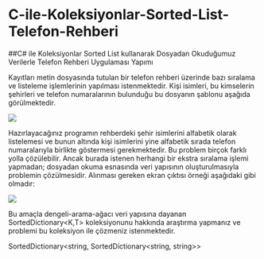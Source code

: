 # C-ile-Koleksiyonlar-Sorted-List-Telefon-Rehberi

##C# ile Koleksiyonlar Sorted List kullanarak Dosyadan Okuduğumuz Verilerle Telefon Rehberi Uygulaması Yapımı

Kayıtları metin dosyasında tutulan bir telefon rehberi üzerinde bazı sıralama ve listeleme işlemlerinin yapılması 
istenmektedir. Kişi isimleri, bu kimselerin şehirleri ve telefon numaralarının bulunduğu bu dosyanın şablonu aşağıda görülmektedir.

![](http://eraykisabacak.com/Koleksiyonlar1.png)

Hazırlayacağınız programın rehberdeki şehir isimlerini alfabetik olarak listelemesi ve bunun altında kişi isimlerini yine 
alfabetik sırada telefon numaralarıyla birlikte göstermesi gerekmektedir. Bu problem birçok farklı yolla çözülebilir. 
Ancak burada istenen herhangi bir ekstra sıralama işlemi yapmadan; dosyadan okuma esnasında veri yapısının oluşturulmasıyla 
problemin çözülmesidir. Alınması gereken ekran çıktısı örneği aşağıdaki gibi olmadır:

![](http://eraykisabacak.com/Koleksiyonlar1.png)
	
	
Bu amaçla dengeli-arama-ağacı veri yapısına dayanan SortedDictionary<K,T> koleksiyonunu hakkında araştırma yapmanız ve problemi 
bu koleksiyon ile çözmeniz istenmektedir.

SortedDictionary<string, SortedDictionary<string, string>>